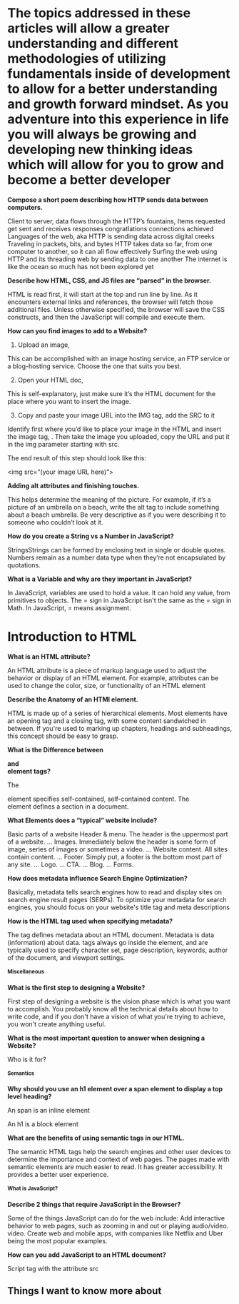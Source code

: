 # The topics addressed in these articles will allow a greater understanding and different methodologies of utilizing fundamentals inside of development to allow for a better understanding and growth forward mindset. As you adventure into this experience in life you will always be growing and developing new thinking ideas which will allow for you to grow and become a better developer #

**Compose a short poem describing how HTTP sends data between computers.**

Client to server, data flows through the HTTP’s fountains,
Items requested get sent and receives responses congratlations connections achieved
Languages of the web, aka HTTP is sending data across digital creeks
Traveling in packets, bits, and bytes
HTTP takes data so far, from one computer to another, so it can all flow effectively
Surfing the web using HTTP and its threading web by sending data to one another
The internet is like the ocean so much has not been explored yet

**Describe how HTML, CSS, and JS files are “parsed” in the browser.**

HTML is read first, it will start at the top and run line by line. As it encounters external links and references, the browser will fetch those additional files. Unless otherwise specified, the browser will save the CSS constructs, and then the JavaScript will compile and execute them.

**How can you find images to add to a Website?**

1. Upload an image,

This can be accomplished with an image hosting service, an FTP service or a blog-hosting service. Choose the one that suits you best.

2. Open your HTML doc,

This is self-explanatory, just make sure it’s the HTML document for the place where you want to insert the image.

3. Copy and paste your image URL into the IMG tag, add the SRC to it

Identify first where you’d like to place your image in the HTML and insert the image tag, <img>. Then take the image you uploaded, copy the URL and put it in the img parameter starting with src.

The end result of this step should look like this:

<img src=”(your image URL here)”>

**Adding alt attributes and finishing touches.**

This helps determine the meaning of the picture. For example, if it’s a picture of an umbrella on a beach, write the alt tag to include something about a beach umbrella. Be very descriptive as if you were describing it to someone who couldn’t look at it.

**How do you create a String vs a Number in JavaScript?**

StringsStrings can be formed by enclosing text in single or double quotes.
Numbers remain as a number data type when they’re not encapsulated by quotations.

**What is a Variable and why are they important in JavaScript?**

In JavaScript, variables are used to hold a value. It can hold any value, from primitives to objects. The = sign in JavaScript isn't the same as the = sign in Math. In JavaScript, = means assignment.

# Introduction to HTML

**What is an HTML attribute?**

An HTML attribute is a piece of markup language used to adjust the behavior or display of an HTML element. For example, attributes can be used to change the color, size, or functionality of an HTML element

**Describe the Anatomy of an HTMl element.**

HTML is made up of a series of hierarchical elements. Most elements have an opening tag and a closing tag, with some content sandwiched in between. If you're used to marking up chapters, headings and subheadings, this concept should be easy to grasp.

**What is the Difference between <article> and <section> element tags?**

The <article> element specifies self-contained, self-contained content. The <section> element defines a section in a document.

**What Elements does a “typical” website include?**

Basic parts of a website
Header & menu. The header is the uppermost part of a website. ...
Images. Immediately below the header is some form of image, series of images or sometimes a video. ...
Website content. All sites contain content. ...
Footer. Simply put, a footer is the bottom most part of any site. ...
Logo. ...
CTA. ...
Blog. ...
Forms.

**How does metadata influence Search Engine Optimization?**

Basically, metadata tells search engines how to read and display sites on search engine result pages (SERPs). To optimize your metadata for search engines, you should focus on your website's title tag and meta descriptions

**How is the <meta> HTML tag used when specifying metadata?**

The <meta> tag defines metadata about an HTML document. Metadata is data (information) about data. <meta> tags always go inside the <head> element, and are typically used to specify character set, page description, keywords, author of the document, and viewport settings.

# Miscellaneous

**What is the first step to designing a Website?**

First step of designing a website is the vision phase which is what you want to accomplish. You probably know all the technical details about how to write code, and if you don't have a vision of what you're trying to achieve, you won't create anything useful.

**What is the most important question to answer when designing a Website?**

Who is it for?

# Semantics

**Why should you use an h1 element over a span element to display a top level heading?**

An span is an inline element

An h1 is a block element

**What are the benefits of using semantic tags in our HTML.**

The semantic HTML tags help the search engines and other user devices to determine the importance and context of web pages. The pages made with semantic elements are much easier to read. It has greater accessibility. It provides a better user experience.

# What is JavaScript?

**Describe 2 things that require JavaScript in the Browser?**

Some of the things JavaScript can do for the web include: Add interactive behavior to web pages, such as zooming in and out or playing audio/video. video. Create web and mobile apps, with companies like Netflix and Uber being the most popular examples.

**How can you add JavaScript to an HTML document?**

Script tag with the attribute src

## Things I want to know more about

